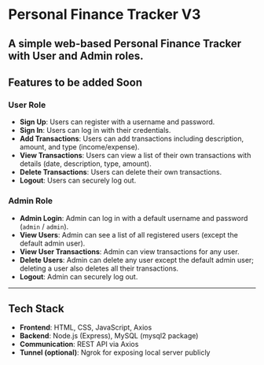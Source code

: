 # Personal Finance Tracker V3

A simple web-based Personal Finance Tracker with User and Admin roles. 
---

## Features to be added Soon

### User Role
- **Sign Up**: Users can register with a username and password.
- **Sign In**: Users can log in with their credentials.
- **Add Transactions**: Users can add transactions including description, amount, and type (income/expense).
- **View Transactions**: Users can view a list of their own transactions with details (date, description, type, amount).
- **Delete Transactions**: Users can delete their own transactions.
- **Logout**: Users can securely log out.

### Admin Role
- **Admin Login**: Admin can log in with a default username and password (`admin` / `admin`).
- **View Users**: Admin can see a list of all registered users (except the default admin user).
- **View User Transactions**: Admin can view transactions for any user.
- **Delete Users**: Admin can delete any user except the default admin user; deleting a user also deletes all their transactions.
- **Logout**: Admin can securely log out.

---

## Tech Stack

- **Frontend**: HTML, CSS, JavaScript, Axios
- **Backend**: Node.js (Express), MySQL (mysql2 package)
- **Communication**: REST API via Axios
- **Tunnel (optional)**: Ngrok for exposing local server publicly
